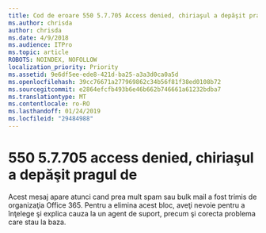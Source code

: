 ```yaml
---
title: Cod de eroare 550 5.7.705 Access denied, chiriaşul a depăşit pragul de
ms.author: chrisda
author: chrisda
ms.date: 4/9/2018
ms.audience: ITPro
ms.topic: article
ROBOTS: NOINDEX, NOFOLLOW
localization_priority: Priority
ms.assetid: 9e6df5ee-ede8-421d-ba25-a3a3d0ca0a5d
ms.openlocfilehash: 39cc76671a277969862c34b56f81f38ed0108b72
ms.sourcegitcommit: e2864efcfb493b6e46b662b746661a61232bdba7
ms.translationtype: MT
ms.contentlocale: ro-RO
ms.lasthandoff: 01/24/2019
ms.locfileid: "29484988"
---
```

# <a name="550-57705-access-denied-tenant-has-exceeded-threshold"></a>550 5.7.705 access denied, chiriaşul a depăşit pragul de

Acest mesaj apare atunci cand prea mult spam sau bulk mail a fost trimis de organizaţia Office 365. Pentru a elimina acest bloc, aveţi nevoie pentru a înţelege şi explica cauza la un agent de suport, precum şi corecta problema care stau la baza.
  

